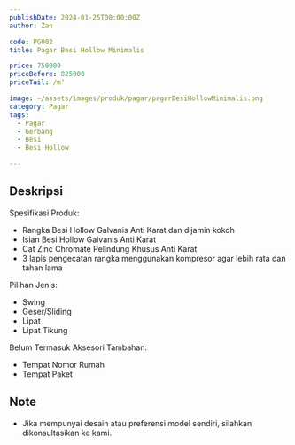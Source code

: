 ```yaml
---
publishDate: 2024-01-25T00:00:00Z
author: Zan

code: PG002
title: Pagar Besi Hollow Minimalis

price: 750000
priceBefore: 825000
priceTail: /m²

image: ~/assets/images/produk/pagar/pagarBesiHollowMinimalis.png
category: Pagar
tags:
  - Pagar
  - Gerbang
  - Besi
  - Besi Hollow

---
```


## Deskripsi

Spesifikasi Produk:
- Rangka Besi Hollow Galvanis Anti Karat dan dijamin kokoh
- Isian Besi Hollow Galvanis Anti Karat
- Cat Zinc Chromate Pelindung Khusus Anti Karat
- 3 lapis pengecatan rangka menggunakan kompresor agar lebih rata dan tahan lama

Pilihan Jenis:
- Swing
- Geser/Sliding
- Lipat
- Lipat Tikung

Belum Termasuk Aksesori Tambahan:
- Tempat Nomor Rumah
- Tempat Paket

## Note
- Jika mempunyai desain atau preferensi model sendiri, silahkan dikonsultasikan ke kami.